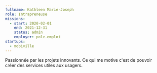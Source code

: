 ```yaml
---
fullname: Kathleen Marie-Joseph
role: Intrapreneuse
missions:
  - start: 2020-02-01
    end: 2021-12-31
    status: admin
    employer: pole-emploi
startups:
  - mobiville
---
```


Passionnée par les projets innovants. Ce qui me motive c'est de pouvoir créer des services utiles aux usagers.
